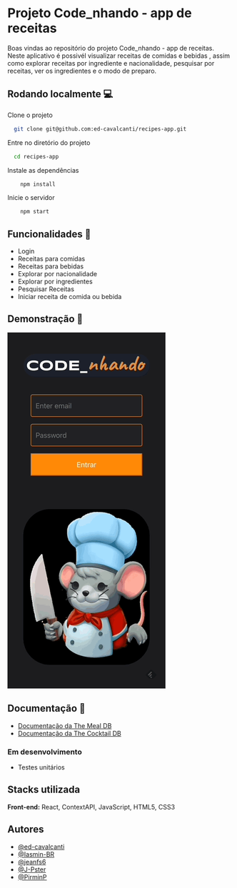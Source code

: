 
# Projeto Code_nhando - app de receitas

Boas vindas ao repositório do projeto Code_nhando - app de receitas. Neste aplicativo é possivél visualizar receitas de comidas e bebidas
, assim como explorar receitas por ingrediente e nacionalidade, pesquisar por receitas, ver os ingredientes e o modo de preparo.




## Rodando localmente 💻

Clone o projeto

```bash
  git clone git@github.com:ed-cavalcanti/recipes-app.git
```

Entre no diretório do projeto

```bash
  cd recipes-app
```

Instale as dependências

```bash
    npm install
```

Inicie o servidor

```bash
    npm start
```


## Funcionalidades 📃

- Login
- Receitas para comidas
- Receitas para bebidas
- Explorar por nacionalidade
- Explorar por ingredientes
- Pesquisar Receitas
- Iniciar receita de comida ou bebida


## Demonstração 📸

![App Screenshot](/src/screenshot/1.%20Login.gif)


## Documentação 📌

- [Documentação da The Meal DB](https://www.themealdb.com/api.php)
- [Documentação da The Cocktail DB](https://www.thecocktaildb.com/)


### Em desenvolvimento

- Testes unitários


## Stacks utilizada

**Front-end:** React, ContextAPI, JavaScript, HTML5, CSS3


## Autores

- [@ed-cavalcanti](https://github.com/ed-cavalcanti)
- [@Iasmin-BR](https://github.com/Iasmin-BR)
- [@jeanfs6](https://github.com/jeanfs6)
- [@J-Pster](https://github.com/J-Pster)
- [@PirminP](https://github.com/PirminP)
